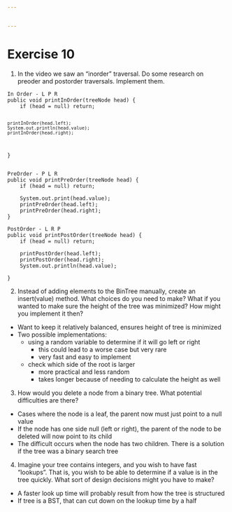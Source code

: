 ```yaml
---


---
```


<h1 id="exercise-10">Exercise 10</h1>
<ol>
<li>In the video we saw an “inorder” traversal. Do some research on preoder and postorder traversals. Implement them.</li>
</ol>
<pre><code>In Order - L P R
public void printInOrder(treeNode head) {
	if (head = null) return;

	printInOrder(head.left);
	System.out.println(head.value);
	printInOrder(head.right);
	
}
</code></pre>
<pre><code>PreOrder - P L R
public void printPreOrder(treeNode head) {
	if (head = null) return;
	
	System.out.print(head.value);
	printPreOrder(head.left);
	printPreOrder(head.right);
}
</code></pre>
<pre><code>PostOrder - L R P
public void printPostOrder(treeNode head) {
	if (head = null) return;

	printPostOrder(head.left);
	printPostOrder(head.right);
	System.out.println(head.value);
	
}
</code></pre>
<ol start="2">
<li>Instead of adding elements to the BinTree manually, create an insert(value) method. What choices do you need to make? What if you wanted to make sure the height of the tree was minimized? How might you implement it then?</li>
</ol>
<ul>
<li>Want to keep it relatively balanced, ensures height of tree is minimized</li>
<li>Two possible implementations:
<ul>
<li>using a random variable to determine if it will go left or right
<ul>
<li>this could lead to a worse case but very rare</li>
<li>very fast and easy to implement</li>
</ul>
</li>
<li>check which side of the root is larger
<ul>
<li>more practical and less random</li>
<li>takes longer because of needing to calculate the height as well</li>
</ul>
</li>
</ul>
</li>
</ul>
<ol start="3">
<li>How would you delete a node from a binary tree. What potential difficulties are there?</li>
</ol>
<ul>
<li>Cases where the node is a leaf, the parent now must just point to a null value</li>
<li>If the node has one side null (left or right), the parent of the node to be deleted will now point to its child</li>
<li>The difficult occurs when the node has two children. There is a solution if the tree was a binary search tree</li>
</ul>
<ol start="4">
<li>Imagine your tree contains integers, and you wish to have fast “lookups”. That is, you wish to be able to determine if a value is in the tree quickly. What sort of design decisions might you have to make?</li>
</ol>
<ul>
<li>A faster look up time will probably result from how the tree is structured</li>
<li>If tree is a BST, that can cut down on the lookup time by a half</li>
</ul>

